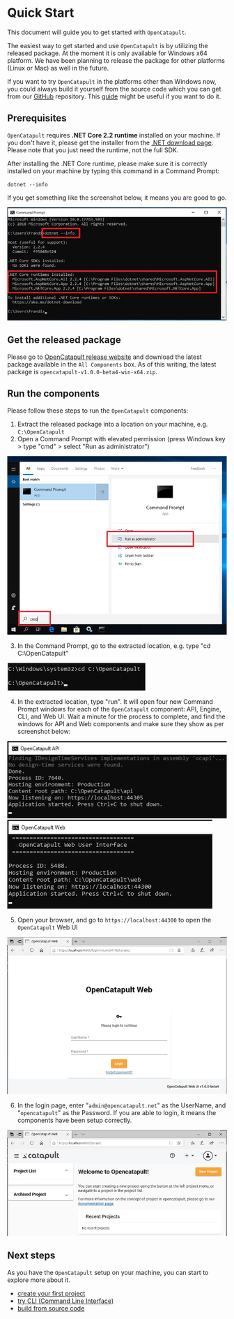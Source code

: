 # Quick Start

This document will guide you to get started with `OpenCatapult`.

The easiest way to get started and use `OpenCatapult` is by utilizing the released package. At the moment it is only available for Windows x64 platform. We have been planning to release the package for other platforms (Linux or Mac) as well in the future.

If you want to try `OpenCatapult` in the platforms other than Windows now, you could always build it yourself from the source code which you can get from our [GitHub](https://github.com/Polyrific-Inc/OpenCatapult) repository. This [guide](../dev-guides/build-code.md) might be useful if you want to do it.

## Prerequisites

`OpenCatapult` requires **.NET Core 2.2 runtime** installed on your machine. If you don't have it, please get the installer from the [.NET download page](https://dotnet.microsoft.com/download). Please note that you just need the runtime, not the full SDK.

After installing the .NET Core runtime, please make sure it is correctly installed on your machine by typing this command in a Command Prompt:

```
dotnet --info
```

If you get something like the screenshot below, it means you are good to go.

![dotnet info](../img/dotnet_info.jpg)

## Get the released package

Please go to [OpenCatapult release website](https://releases.opencatapult.net) and download the latest package available in the `All Components` box. As of this writing, the latest package is `opencatapult-v1.0.0-beta4-win-x64.zip`.

## Run the components

Please follow these steps to run the `OpenCatapult` components:
1. Extract the released package into a location on your machine, e.g. `C:\OpenCatapult`
2. Open a Command Prompt with elevated permission (press Windows key > type "cmd" > select "Run as administrator")

![Command Prompt Admin](../img/cmd_admin.jpg)

3. In the Command Prompt, go to the extracted location, e.g. type "cd C:\OpenCatapult"

![Command Prompt CD](../img/cmd_cd.jpg)

4. In the extracted location, type "run". It will open four new Command Prompt windows for each of the `OpenCatapult` component: API, Engine, CLI, and Web UI. Wait a minute for the process to complete, and find the windows for API and Web components and make sure they show as per screenshot below:

![Run API](../img/run_ocapi.jpg)
![Run Web](../img/run_ocweb.jpg)

5. Open your browser, and go to `https://localhost:44300` to open the `OpenCatapult` Web UI

![Browse Web](../img/browser_web.jpg)

6. In the login page, enter "`admin@opencatapult.net`" as the UserName, and "`opencatapult`" as the Password. If you are able to login, it means the components have been setup correctly.

![Welcome](../img/welcome.jpg)

## Next steps

As you have the `OpenCatapult` setup on your machine, you can start to explore more about it.

- [create your first project](../user-guides/create-first-project-web.md)
- [try CLI (Command Line Interface)](../user-guides/data-models.md)
- [build from source code](../dev-guides/build-code.md)
